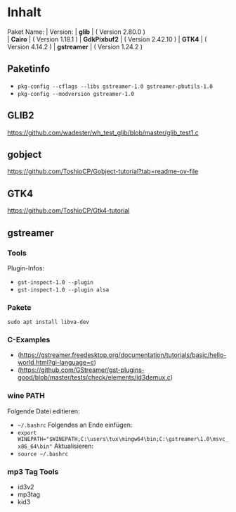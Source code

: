 # Inhalt
Paket Name: | Version:
| **glib** | ( Version 2.80.0 )  
| **Cairo** | ( Version 1.18.1 )
| **GdkPixbuf2** | ( Version 2.42.10 )
| **GTK4** | ( Version 4.14.2 )
| **gstreamer** | ( Version 1.24.2 )

## Paketinfo
- `pkg-config --cflags --libs gstreamer-1.0 gstreamer-pbutils-1.0`
- `pkg-config --modversion gstreamer-1.0` 

## GLIB2 
https://github.com/wadester/wh_test_glib/blob/master/glib_test1.c

## gobject
https://github.com/ToshioCP/Gobject-tutorial?tab=readme-ov-file

## GTK4
https://github.com/ToshioCP/Gtk4-tutorial

## gstreamer
### Tools
Plugin-Infos:
- `gst-inspect-1.0 --plugin`
- `gst-inspect-1.0 --plugin alsa`

### Pakete
`sudo apt install libva-dev`

### C-Examples
- (https://gstreamer.freedesktop.org/documentation/tutorials/basic/hello-world.html?gi-language=c)
- (https://github.com/GStreamer/gst-plugins-good/blob/master/tests/check/elements/id3demux.c)

### wine PATH
Folgende Datei editieren:
- `~/.bashrc`
Folgendes an Ende einfügen:
- `export WINEPATH="$WINEPATH;C:\users\tux\mingw64\bin;C:\gstreamer\1.0\msvc_x86_64\bin"`
Aktualisieren:
- `source ~/.bashrc`

### mp3 Tag Tools
- id3v2
- mp3tag
- kid3





